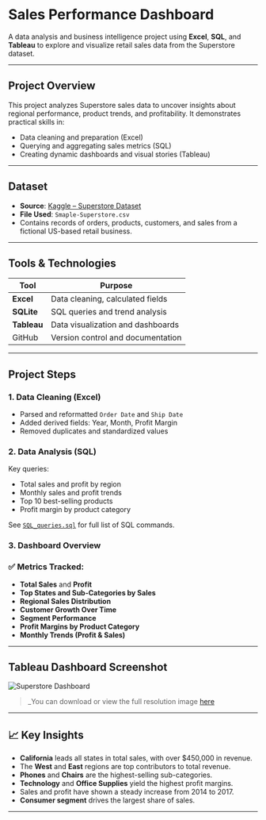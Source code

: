 # Sales Performance Dashboard

A data analysis and business intelligence project using **Excel**, **SQL**, and **Tableau** to explore and visualize retail sales data from the Superstore dataset.

---

## Project Overview

This project analyzes Superstore sales data to uncover insights about regional performance, product trends, and profitability. It demonstrates practical skills in:

-  Data cleaning and preparation (Excel)
-  Querying and aggregating sales metrics (SQL)
-  Creating dynamic dashboards and visual stories (Tableau)

---

## Dataset

- **Source**: [Kaggle – Superstore Dataset](https://www.kaggle.com/datasets/vivek468/superstore-dataset-final)
- **File Used**: `Smaple-Superstore.csv`
- Contains records of orders, products, customers, and sales from a fictional US-based retail business.

---

## Tools & Technologies

| Tool        | Purpose                                 |
|-------------|------------------------------------------|
| **Excel**   | Data cleaning, calculated fields         |
| **SQLite**  | SQL queries and trend analysis           |
| **Tableau** | Data visualization and dashboards        |
| GitHub      | Version control and documentation        |
---

## Project Steps

### 1. Data Cleaning (Excel)
- Parsed and reformatted `Order Date` and `Ship Date`
- Added derived fields: Year, Month, Profit Margin
- Removed duplicates and standardized values

### 2. Data Analysis (SQL)
Key queries:
- Total sales and profit by region
- Monthly sales and profit trends
- Top 10 best-selling products
- Profit margin by product category

See [`SQL_queries.sql`](./SQL_queries.sql) for full list of SQL commands.

### 3. Dashboard Overview

### ✅ Metrics Tracked:
- **Total Sales** and **Profit**
- **Top States and Sub-Categories by Sales**
- **Regional Sales Distribution**
- **Customer Growth Over Time**
- **Segment Performance**
- **Profit Margins by Product Category**
- **Monthly Trends (Profit & Sales)**
---

##  Tableau Dashboard Screenshot

![Superstore Dashboard](images/Superstore%20Sales%20Performance.jpg)

> _You can download or view the full resolution image [here](https://public.tableau.com/views/SuperstoreSalesPerformance_17541649793780/Dashboard1?:language=en-US&publish=yes&:sid=&:redirect=auth&:display_count=n&:origin=viz_share_link)

---

## 📈 Key Insights

- **California** leads all states in total sales, with over \$450,000 in revenue.
- The **West** and **East** regions are top contributors to total revenue.
- **Phones** and **Chairs** are the highest-selling sub-categories.
- **Technology** and **Office Supplies** yield the highest profit margins.
- Sales and profit have shown a steady increase from 2014 to 2017.
- **Consumer segment** drives the largest share of sales.

---

